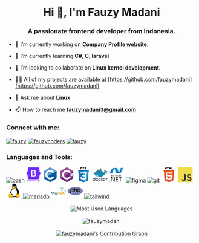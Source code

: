 <h1 align="center">Hi 👋, I'm Fauzy Madani</h1>
<h3 align="center">A passionate frontend developer from Indonesia.</h3>

- 🔭 I’m currently working on **Company Profile website.**

- 🌱 I’m currently learning **C#, C, laravel**

- 👯 I’m looking to collaborate on **Linux kernel development.**

- 👨‍💻 All of my projects are available at [https://github.com/fauzymadani](https://github.com/fauzymadani)

- 💬 Ask me about **Linux**

- 📫 How to reach me **fauzymadani3@gmail.com**

<h3 align="left">Connect with me:</h3>
<p align="left">
<a href="https://stackoverflow.com/users/fauzy" target="blank"><img align="center" src="https://raw.githubusercontent.com/rahuldkjain/github-profile-readme-generator/master/src/images/icons/Social/stack-overflow.svg" alt="fauzy" height="30" width="40" /></a>
<a href="https://instagram.com/fauzycoders" target="blank"><img align="center" src="https://raw.githubusercontent.com/rahuldkjain/github-profile-readme-generator/master/src/images/icons/Social/instagram.svg" alt="fauzycoders" height="30" width="40" /></a>
<a href="https://www.leetcode.com/fauzy" target="blank"><img align="center" src="https://raw.githubusercontent.com/rahuldkjain/github-profile-readme-generator/master/src/images/icons/Social/leet-code.svg" alt="fauzy" height="30" width="40" /></a>
</p>

<h3 align="left">Languages and Tools:</h3>
<p align="left"> <a href="https://www.gnu.org/software/bash/" target="_blank" rel="noreferrer"> <img src="https://www.vectorlogo.zone/logos/gnu_bash/gnu_bash-icon.svg" alt="bash" width="40" height="40"/> </a> <a href="https://getbootstrap.com" target="_blank" rel="noreferrer"> <img src="https://raw.githubusercontent.com/devicons/devicon/master/icons/bootstrap/bootstrap-plain-wordmark.svg" alt="bootstrap" width="40" height="40"/> </a> <a href="https://www.cprogramming.com/" target="_blank" rel="noreferrer"> <img src="https://raw.githubusercontent.com/devicons/devicon/master/icons/c/c-original.svg" alt="c" width="40" height="40"/> </a> <a href="https://www.w3schools.com/cs/" target="_blank" rel="noreferrer"> <img src="https://raw.githubusercontent.com/devicons/devicon/master/icons/csharp/csharp-original.svg" alt="csharp" width="40" height="40"/> </a> <a href="https://www.w3schools.com/css/" target="_blank" rel="noreferrer"> <img src="https://raw.githubusercontent.com/devicons/devicon/master/icons/css3/css3-original-wordmark.svg" alt="css3" width="40" height="40"/> </a> <a href="https://www.docker.com/" target="_blank" rel="noreferrer"> <img src="https://raw.githubusercontent.com/devicons/devicon/master/icons/docker/docker-original-wordmark.svg" alt="docker" width="40" height="40"/> </a> <a href="https://dotnet.microsoft.com/" target="_blank" rel="noreferrer"> <img src="https://raw.githubusercontent.com/devicons/devicon/master/icons/dot-net/dot-net-original-wordmark.svg" alt="dotnet" width="40" height="40"/> </a> <a href="https://www.figma.com/" target="_blank" rel="noreferrer"> <img src="https://www.vectorlogo.zone/logos/figma/figma-icon.svg" alt="figma" width="40" height="40"/> </a> <a href="https://git-scm.com/" target="_blank" rel="noreferrer"> <img src="https://www.vectorlogo.zone/logos/git-scm/git-scm-icon.svg" alt="git" width="40" height="40"/> </a> <a href="https://www.w3.org/html/" target="_blank" rel="noreferrer"> <img src="https://raw.githubusercontent.com/devicons/devicon/master/icons/html5/html5-original-wordmark.svg" alt="html5" width="40" height="40"/> </a> <a href="https://developer.mozilla.org/en-US/docs/Web/JavaScript" target="_blank" rel="noreferrer"> <img src="https://raw.githubusercontent.com/devicons/devicon/master/icons/javascript/javascript-original.svg" alt="javascript" width="40" height="40"/> </a> <a href="https://www.linux.org/" target="_blank" rel="noreferrer"> <img src="https://raw.githubusercontent.com/devicons/devicon/master/icons/linux/linux-original.svg" alt="linux" width="40" height="40"/> </a> <a href="https://mariadb.org/" target="_blank" rel="noreferrer"> <img src="https://www.vectorlogo.zone/logos/mariadb/mariadb-icon.svg" alt="mariadb" width="40" height="40"/> </a> <a href="https://www.mysql.com/" target="_blank" rel="noreferrer"> <img src="https://raw.githubusercontent.com/devicons/devicon/master/icons/mysql/mysql-original-wordmark.svg" alt="mysql" width="40" height="40"/> </a> <a href="https://www.php.net" target="_blank" rel="noreferrer"> <img src="https://raw.githubusercontent.com/devicons/devicon/master/icons/php/php-original.svg" alt="php" width="40" height="40"/> </a> <a href="https://tailwindcss.com/" target="_blank" rel="noreferrer"> <img src="https://www.vectorlogo.zone/logos/tailwindcss/tailwindcss-icon.svg" alt="tailwind" width="40" height="40"/> </a> </p>

<p align="center">
  <!-- Most Used Languages -->
  <img align="center" src="https://github-readme-stats.vercel.app/api/top-langs?username=fauzymadani&show_icons=true&locale=en&layout=compact&bg_color=000000&text_color=ffffff&title_color=ffffff&border_color=ffffff" alt="Most Used Languages" />
</p>

<p align="center">
  <!-- GitHub Readme Stats -->
  <img align="center" src="https://github-readme-stats.vercel.app/api?username=fauzymadani&show_icons=true&locale=en&bg_color=000000&text_color=ffffff&icon_color=ffffff&title_color=ffffff&border_color=ffffff" alt="fauzymadani" />
</p>

<!-- Contribution Graph -->
<!-- Contribution Graph -->
<p align="center">
  <a href="https://github.com/fauzymadani/github-contribution-graph">
    <img align="center" width="80%" src="https://github-contribution-graph.ez4o.com/?username=fauzymadani&bg_color=000000&color=c9d1d9&line=79ff97&point=ffffff&theme=react-dark" alt="fauzymadani's Contribution Graph" />
  </a>
</p>
